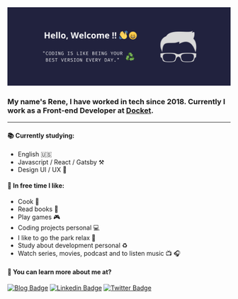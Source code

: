 <img src="background_profile.png">

### My name's Rene, I have worked in tech since 2018. Currently I work as a Front-end Developer at [Docket](https://docket.com.br).

<hr />

#### :books: Currently studying:

- English :us: 
- Javascript / React / Gatsby :hammer_and_pick:
- Design UI / UX :art:

#### :palm_tree: In free time I like:

- Cook :bread:
- Read books :book:
- Play games :video_game:
- Coding projects personal :computer:
- I like to go the park relax :deciduous_tree:
- Study about development personal :recycle:
- Watch series, movies, podcast and to listen music :tv: :headphones:

#### :triangular_flag_on_post: You can learn more about me at?
[![Blog Badge](https://img.shields.io/badge/Blog-renesena.com.br-black)](https://renesena.com.br/blog)
[![Linkedin Badge](https://img.shields.io/badge/-LinkedIn-blue?style=flat-square&logo=Linkedin&logoColor=white&link=https://br.linkedin.com/in/rene-sena)](https://br.linkedin.com/in/rene-sena)
[![Twitter Badge](https://img.shields.io/badge/-Twitter-1ca0f1?style=flat-square&labelColor=1ca0f1&logo=twitter&logoColor=white&link=https://twitter.com/sleeperU_U)](https://twitter.com/sleeperU_U)


<!--
**ReneSena/ReneSena** is a ✨ _special_ ✨ repository because its `README.md` (this file) appears on your GitHub profile.

Here are some ideas to get you started:

- 🔭 I’m currently working on ...
- 🌱 I’m currently learning ...
- 👯 I’m looking to collaborate on ...
- 🤔 I’m looking for help with ...
- 💬 Ask me about ...
- 📫 How to reach me: ...
- 😄 Pronouns: ...
- ⚡ Fun fact: ...
-->
